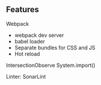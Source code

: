 ## Features

Webpack
- webpack dev server
- babel loader
- Separate bundles for CSS and JS
- Hot reload

IntersectionObserve
System.import()

Linter: SonarLint
